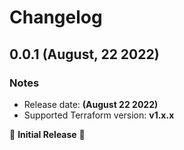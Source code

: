 # Changelog

## 0.0.1 (August, 22 2022)

### Notes

- Release date: **(August 22 2022)**
- Supported Terraform version: **v1.x.x**

🎉 **Initial Release** 🎉
